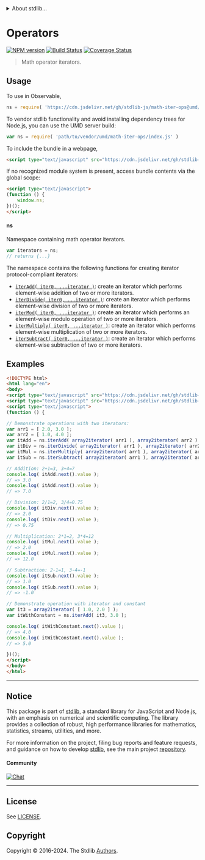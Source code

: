 <!--

@license Apache-2.0

Copyright (c) 2020 The Stdlib Authors.

Licensed under the Apache License, Version 2.0 (the "License");
you may not use this file except in compliance with the License.
You may obtain a copy of the License at

   http://www.apache.org/licenses/LICENSE-2.0

Unless required by applicable law or agreed to in writing, software
distributed under the License is distributed on an "AS IS" BASIS,
WITHOUT WARRANTIES OR CONDITIONS OF ANY KIND, either express or implied.
See the License for the specific language governing permissions and
limitations under the License.

-->


<details>
  <summary>
    About stdlib...
  </summary>
  <p>We believe in a future in which the web is a preferred environment for numerical computation. To help realize this future, we've built stdlib. stdlib is a standard library, with an emphasis on numerical and scientific computation, written in JavaScript (and C) for execution in browsers and in Node.js.</p>
  <p>The library is fully decomposable, being architected in such a way that you can swap out and mix and match APIs and functionality to cater to your exact preferences and use cases.</p>
  <p>When you use stdlib, you can be absolutely certain that you are using the most thorough, rigorous, well-written, studied, documented, tested, measured, and high-quality code out there.</p>
  <p>To join us in bringing numerical computing to the web, get started by checking us out on <a href="https://github.com/stdlib-js/stdlib">GitHub</a>, and please consider <a href="https://opencollective.com/stdlib">financially supporting stdlib</a>. We greatly appreciate your continued support!</p>
</details>

# Operators

[![NPM version][npm-image]][npm-url] [![Build Status][test-image]][test-url] [![Coverage Status][coverage-image]][coverage-url] <!-- [![dependencies][dependencies-image]][dependencies-url] -->

> Math operator iterators.



<section class="usage">

## Usage

To use in Observable,

```javascript
ns = require( 'https://cdn.jsdelivr.net/gh/stdlib-js/math-iter-ops@umd/browser.js' )
```

To vendor stdlib functionality and avoid installing dependency trees for Node.js, you can use the UMD server build:

```javascript
var ns = require( 'path/to/vendor/umd/math-iter-ops/index.js' )
```

To include the bundle in a webpage,

```html
<script type="text/javascript" src="https://cdn.jsdelivr.net/gh/stdlib-js/math-iter-ops@umd/browser.js"></script>
```

If no recognized module system is present, access bundle contents via the global scope:

```html
<script type="text/javascript">
(function () {
    window.ns;
})();
</script>
```

#### ns

Namespace containing math operator iterators.

```javascript
var iterators = ns;
// returns {...}
```

The namespace contains the following functions for creating iterator protocol-compliant iterators:

<!-- <toc pattern="*"> -->

<div class="namespace-toc">

-   <span class="signature">[`iterAdd( iter0, ...iterator )`][@stdlib/math/iter/ops/add]</span><span class="delimiter">: </span><span class="description">create an iterator which performs element-wise addition of two or more iterators.</span>
-   <span class="signature">[`iterDivide( iter0, ...iterator )`][@stdlib/math/iter/ops/divide]</span><span class="delimiter">: </span><span class="description">create an iterator which performs element-wise division of two or more iterators.</span>
-   <span class="signature">[`iterMod( iter0, ...iterator )`][@stdlib/math/iter/ops/mod]</span><span class="delimiter">: </span><span class="description">create an iterator which performs an element-wise modulo operation of two or more iterators.</span>
-   <span class="signature">[`iterMultiply( iter0, ...iterator )`][@stdlib/math/iter/ops/multiply]</span><span class="delimiter">: </span><span class="description">create an iterator which performs element-wise multiplication of two or more iterators.</span>
-   <span class="signature">[`iterSubtract( iter0, ...iterator )`][@stdlib/math/iter/ops/subtract]</span><span class="delimiter">: </span><span class="description">create an iterator which performs element-wise subtraction of two or more iterators.</span>

</div>

<!-- </toc> -->

</section>

<!-- /.usage -->

<section class="examples">

## Examples

<!-- eslint no-undef: "error" -->

```html
<!DOCTYPE html>
<html lang="en">
<body>
<script type="text/javascript" src="https://cdn.jsdelivr.net/gh/stdlib-js/array-to-iterator@umd/browser.js"></script>
<script type="text/javascript" src="https://cdn.jsdelivr.net/gh/stdlib-js/math-iter-ops@umd/browser.js"></script>
<script type="text/javascript">
(function () {

// Demonstrate operations with two iterators:
var arr1 = [ 2.0, 3.0 ];
var arr2 = [ 1.0, 4.0 ];
var itAdd = ns.iterAdd( array2iterator( arr1 ), array2iterator( arr2 ) );
var itDiv = ns.iterDivide( array2iterator( arr1 ), array2iterator( arr2 ) );
var itMul = ns.iterMultiply( array2iterator( arr1 ), array2iterator( arr2 ) );
var itSub = ns.iterSubtract( array2iterator( arr1 ), array2iterator( arr2 ) );

// Addition: 2+1=3, 3+4=7
console.log( itAdd.next().value );
// => 3.0
console.log( itAdd.next().value );
// => 7.0

// Division: 2/1=2, 3/4=0.75
console.log( itDiv.next().value );
// => 2.0
console.log( itDiv.next().value );
// => 0.75

// Multiplication: 2*1=2, 3*4=12
console.log( itMul.next().value );
// => 2.0
console.log( itMul.next().value );
// => 12.0

// Subtraction: 2-1=1, 3-4=-1
console.log( itSub.next().value );
// => 1.0
console.log( itSub.next().value );
// => -1.0

// Demonstrate operation with iterator and constant
var it3 = array2iterator( [ 1.0, 2.0 ] );
var itWithConstant = ns.iterAdd( it3, 3.0 );

console.log( itWithConstant.next().value );
// => 4.0
console.log( itWithConstant.next().value );
// => 5.0

})();
</script>
</body>
</html>
```

</section>

<!-- /.examples -->

<!-- Section for related `stdlib` packages. Do not manually edit this section, as it is automatically populated. -->

<section class="related">

</section>

<!-- /.related -->

<!-- Section for all links. Make sure to keep an empty line after the `section` element and another before the `/section` close. -->


<section class="main-repo" >

* * *

## Notice

This package is part of [stdlib][stdlib], a standard library for JavaScript and Node.js, with an emphasis on numerical and scientific computing. The library provides a collection of robust, high performance libraries for mathematics, statistics, streams, utilities, and more.

For more information on the project, filing bug reports and feature requests, and guidance on how to develop [stdlib][stdlib], see the main project [repository][stdlib].

#### Community

[![Chat][chat-image]][chat-url]

---

## License

See [LICENSE][stdlib-license].


## Copyright

Copyright &copy; 2016-2024. The Stdlib [Authors][stdlib-authors].

</section>

<!-- /.stdlib -->

<!-- Section for all links. Make sure to keep an empty line after the `section` element and another before the `/section` close. -->

<section class="links">

[npm-image]: http://img.shields.io/npm/v/@stdlib/math-iter-ops.svg
[npm-url]: https://npmjs.org/package/@stdlib/math-iter-ops

[test-image]: https://github.com/stdlib-js/math-iter-ops/actions/workflows/test.yml/badge.svg?branch=main
[test-url]: https://github.com/stdlib-js/math-iter-ops/actions/workflows/test.yml?query=branch:main

[coverage-image]: https://img.shields.io/codecov/c/github/stdlib-js/math-iter-ops/main.svg
[coverage-url]: https://codecov.io/github/stdlib-js/math-iter-ops?branch=main

<!--

[dependencies-image]: https://img.shields.io/david/stdlib-js/math-iter-ops.svg
[dependencies-url]: https://david-dm.org/stdlib-js/math-iter-ops/main

-->

[chat-image]: https://img.shields.io/gitter/room/stdlib-js/stdlib.svg
[chat-url]: https://app.gitter.im/#/room/#stdlib-js_stdlib:gitter.im

[stdlib]: https://github.com/stdlib-js/stdlib

[stdlib-authors]: https://github.com/stdlib-js/stdlib/graphs/contributors

[umd]: https://github.com/umdjs/umd
[es-module]: https://developer.mozilla.org/en-US/docs/Web/JavaScript/Guide/Modules

[deno-url]: https://github.com/stdlib-js/math-iter-ops/tree/deno
[deno-readme]: https://github.com/stdlib-js/math-iter-ops/blob/deno/README.md
[umd-url]: https://github.com/stdlib-js/math-iter-ops/tree/umd
[umd-readme]: https://github.com/stdlib-js/math-iter-ops/blob/umd/README.md
[esm-url]: https://github.com/stdlib-js/math-iter-ops/tree/esm
[esm-readme]: https://github.com/stdlib-js/math-iter-ops/blob/esm/README.md
[branches-url]: https://github.com/stdlib-js/math-iter-ops/blob/main/branches.md

[stdlib-license]: https://raw.githubusercontent.com/stdlib-js/math-iter-ops/main/LICENSE

<!-- <toc-links> -->

[@stdlib/math/iter/ops/add]: https://github.com/stdlib-js/math-iter-ops-add/tree/umd

[@stdlib/math/iter/ops/divide]: https://github.com/stdlib-js/math-iter-ops-divide/tree/umd

[@stdlib/math/iter/ops/mod]: https://github.com/stdlib-js/math-iter-ops-mod/tree/umd

[@stdlib/math/iter/ops/multiply]: https://github.com/stdlib-js/math-iter-ops-multiply/tree/umd

[@stdlib/math/iter/ops/subtract]: https://github.com/stdlib-js/math-iter-ops-subtract/tree/umd

<!-- </toc-links> -->

</section>

<!-- /.links -->
